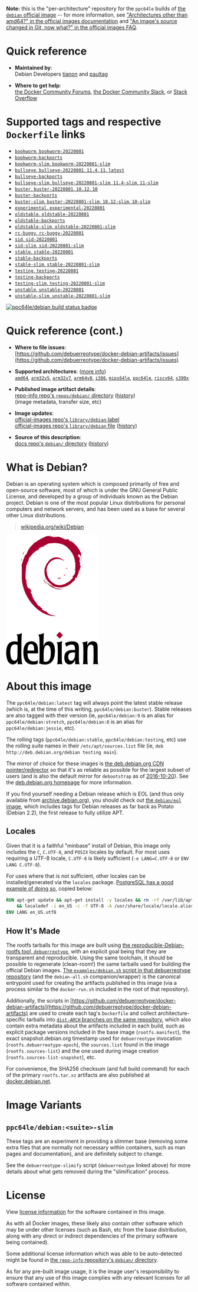 <!--

********************************************************************************

WARNING:

    DO NOT EDIT "debian/README.md"

    IT IS AUTO-GENERATED

    (from the other files in "debian/" combined with a set of templates)

********************************************************************************

-->

**Note:** this is the "per-architecture" repository for the `ppc64le` builds of [the `debian` official image](https://hub.docker.com/_/debian) -- for more information, see ["Architectures other than amd64?" in the official images documentation](https://github.com/docker-library/official-images#architectures-other-than-amd64) and ["An image's source changed in Git, now what?" in the official images FAQ](https://github.com/docker-library/faq#an-images-source-changed-in-git-now-what).

# Quick reference

-	**Maintained by**:  
	Debian Developers [tianon](https://qa.debian.org/developer.php?login=tianon) and [paultag](https://qa.debian.org/developer.php?login=paultag)

-	**Where to get help**:  
	[the Docker Community Forums](https://forums.docker.com/), [the Docker Community Slack](https://dockr.ly/slack), or [Stack Overflow](https://stackoverflow.com/search?tab=newest&q=docker)

# Supported tags and respective `Dockerfile` links

-	[`bookworm`, `bookworm-20220801`](https://github.com/debuerreotype/docker-debian-artifacts/blob/3ba08903ca3fd48fe59ba92b02744a2f5d4d9d6f/bookworm/Dockerfile)
-	[`bookworm-backports`](https://github.com/debuerreotype/docker-debian-artifacts/blob/3ba08903ca3fd48fe59ba92b02744a2f5d4d9d6f/bookworm/backports/Dockerfile)
-	[`bookworm-slim`, `bookworm-20220801-slim`](https://github.com/debuerreotype/docker-debian-artifacts/blob/3ba08903ca3fd48fe59ba92b02744a2f5d4d9d6f/bookworm/slim/Dockerfile)
-	[`bullseye`, `bullseye-20220801`, `11.4`, `11`, `latest`](https://github.com/debuerreotype/docker-debian-artifacts/blob/3ba08903ca3fd48fe59ba92b02744a2f5d4d9d6f/bullseye/Dockerfile)
-	[`bullseye-backports`](https://github.com/debuerreotype/docker-debian-artifacts/blob/3ba08903ca3fd48fe59ba92b02744a2f5d4d9d6f/bullseye/backports/Dockerfile)
-	[`bullseye-slim`, `bullseye-20220801-slim`, `11.4-slim`, `11-slim`](https://github.com/debuerreotype/docker-debian-artifacts/blob/3ba08903ca3fd48fe59ba92b02744a2f5d4d9d6f/bullseye/slim/Dockerfile)
-	[`buster`, `buster-20220801`, `10.12`, `10`](https://github.com/debuerreotype/docker-debian-artifacts/blob/3ba08903ca3fd48fe59ba92b02744a2f5d4d9d6f/buster/Dockerfile)
-	[`buster-backports`](https://github.com/debuerreotype/docker-debian-artifacts/blob/3ba08903ca3fd48fe59ba92b02744a2f5d4d9d6f/buster/backports/Dockerfile)
-	[`buster-slim`, `buster-20220801-slim`, `10.12-slim`, `10-slim`](https://github.com/debuerreotype/docker-debian-artifacts/blob/3ba08903ca3fd48fe59ba92b02744a2f5d4d9d6f/buster/slim/Dockerfile)
-	[`experimental`, `experimental-20220801`](https://github.com/debuerreotype/docker-debian-artifacts/blob/3ba08903ca3fd48fe59ba92b02744a2f5d4d9d6f/experimental/Dockerfile)
-	[`oldstable`, `oldstable-20220801`](https://github.com/debuerreotype/docker-debian-artifacts/blob/3ba08903ca3fd48fe59ba92b02744a2f5d4d9d6f/oldstable/Dockerfile)
-	[`oldstable-backports`](https://github.com/debuerreotype/docker-debian-artifacts/blob/3ba08903ca3fd48fe59ba92b02744a2f5d4d9d6f/oldstable/backports/Dockerfile)
-	[`oldstable-slim`, `oldstable-20220801-slim`](https://github.com/debuerreotype/docker-debian-artifacts/blob/3ba08903ca3fd48fe59ba92b02744a2f5d4d9d6f/oldstable/slim/Dockerfile)
-	[`rc-buggy`, `rc-buggy-20220801`](https://github.com/debuerreotype/docker-debian-artifacts/blob/3ba08903ca3fd48fe59ba92b02744a2f5d4d9d6f/rc-buggy/Dockerfile)
-	[`sid`, `sid-20220801`](https://github.com/debuerreotype/docker-debian-artifacts/blob/3ba08903ca3fd48fe59ba92b02744a2f5d4d9d6f/sid/Dockerfile)
-	[`sid-slim`, `sid-20220801-slim`](https://github.com/debuerreotype/docker-debian-artifacts/blob/3ba08903ca3fd48fe59ba92b02744a2f5d4d9d6f/sid/slim/Dockerfile)
-	[`stable`, `stable-20220801`](https://github.com/debuerreotype/docker-debian-artifacts/blob/3ba08903ca3fd48fe59ba92b02744a2f5d4d9d6f/stable/Dockerfile)
-	[`stable-backports`](https://github.com/debuerreotype/docker-debian-artifacts/blob/3ba08903ca3fd48fe59ba92b02744a2f5d4d9d6f/stable/backports/Dockerfile)
-	[`stable-slim`, `stable-20220801-slim`](https://github.com/debuerreotype/docker-debian-artifacts/blob/3ba08903ca3fd48fe59ba92b02744a2f5d4d9d6f/stable/slim/Dockerfile)
-	[`testing`, `testing-20220801`](https://github.com/debuerreotype/docker-debian-artifacts/blob/3ba08903ca3fd48fe59ba92b02744a2f5d4d9d6f/testing/Dockerfile)
-	[`testing-backports`](https://github.com/debuerreotype/docker-debian-artifacts/blob/3ba08903ca3fd48fe59ba92b02744a2f5d4d9d6f/testing/backports/Dockerfile)
-	[`testing-slim`, `testing-20220801-slim`](https://github.com/debuerreotype/docker-debian-artifacts/blob/3ba08903ca3fd48fe59ba92b02744a2f5d4d9d6f/testing/slim/Dockerfile)
-	[`unstable`, `unstable-20220801`](https://github.com/debuerreotype/docker-debian-artifacts/blob/3ba08903ca3fd48fe59ba92b02744a2f5d4d9d6f/unstable/Dockerfile)
-	[`unstable-slim`, `unstable-20220801-slim`](https://github.com/debuerreotype/docker-debian-artifacts/blob/3ba08903ca3fd48fe59ba92b02744a2f5d4d9d6f/unstable/slim/Dockerfile)

[![ppc64le/debian build status badge](https://img.shields.io/jenkins/s/https/doi-janky.infosiftr.net/job/multiarch/job/ppc64le/job/debian.svg?label=ppc64le/debian%20%20build%20job)](https://doi-janky.infosiftr.net/job/multiarch/job/ppc64le/job/debian/)

# Quick reference (cont.)

-	**Where to file issues**:  
	[https://github.com/debuerreotype/docker-debian-artifacts/issues](https://github.com/debuerreotype/docker-debian-artifacts/issues)

-	**Supported architectures**: ([more info](https://github.com/docker-library/official-images#architectures-other-than-amd64))  
	[`amd64`](https://hub.docker.com/r/amd64/debian/), [`arm32v5`](https://hub.docker.com/r/arm32v5/debian/), [`arm32v7`](https://hub.docker.com/r/arm32v7/debian/), [`arm64v8`](https://hub.docker.com/r/arm64v8/debian/), [`i386`](https://hub.docker.com/r/i386/debian/), [`mips64le`](https://hub.docker.com/r/mips64le/debian/), [`ppc64le`](https://hub.docker.com/r/ppc64le/debian/), [`riscv64`](https://hub.docker.com/r/riscv64/debian/), [`s390x`](https://hub.docker.com/r/s390x/debian/)

-	**Published image artifact details**:  
	[repo-info repo's `repos/debian/` directory](https://github.com/docker-library/repo-info/blob/master/repos/debian) ([history](https://github.com/docker-library/repo-info/commits/master/repos/debian))  
	(image metadata, transfer size, etc)

-	**Image updates**:  
	[official-images repo's `library/debian` label](https://github.com/docker-library/official-images/issues?q=label%3Alibrary%2Fdebian)  
	[official-images repo's `library/debian` file](https://github.com/docker-library/official-images/blob/master/library/debian) ([history](https://github.com/docker-library/official-images/commits/master/library/debian))

-	**Source of this description**:  
	[docs repo's `debian/` directory](https://github.com/docker-library/docs/tree/master/debian) ([history](https://github.com/docker-library/docs/commits/master/debian))

# What is Debian?

Debian is an operating system which is composed primarily of free and open-source software, most of which is under the GNU General Public License, and developed by a group of individuals known as the Debian project. Debian is one of the most popular Linux distributions for personal computers and network servers, and has been used as a base for several other Linux distributions.

> [wikipedia.org/wiki/Debian](https://en.wikipedia.org/wiki/Debian)

![logo](https://raw.githubusercontent.com/docker-library/docs/b449be7df57e9ed9086bb5821bfb5d6cdc5d67a4/debian/logo.png)

# About this image

The `ppc64le/debian:latest` tag will always point the latest stable release (which is, at the time of this writing, `ppc64le/debian:buster`). Stable releases are also tagged with their version (ie, `ppc64le/debian:9` is an alias for `ppc64le/debian:stretch`, `ppc64le/debian:8` is an alias for `ppc64le/debian:jessie`, etc).

The rolling tags (`ppc64le/debian:stable`, `ppc64le/debian:testing`, etc) use the rolling suite names in their `/etc/apt/sources.list` file (ie, `deb http://deb.debian.org/debian testing main`).

The mirror of choice for these images is [the deb.debian.org CDN pointer/redirector](https://deb.debian.org) so that it's as reliable as possible for the largest subset of users (and is also the default mirror for `debootstrap` as of [2016-10-20](https://anonscm.debian.org/cgit/d-i/debootstrap.git/commit/?id=9e8bc60ad1ccf3a25ce7890526b70059f3e770de)). See the [deb.debian.org homepage](https://deb.debian.org) for more information.

If you find yourself needing a Debian release which is EOL (and thus only available from [archive.debian.org](http://archive.debian.org)), you should check out [the `debian/eol` image](https://hub.docker.com/r/debian/eol/), which includes tags for Debian releases as far back as Potato (Debian 2.2), the first release to fully utilize APT.

## Locales

Given that it is a faithful "minbase" install of Debian, this image only includes the `C`, `C.UTF-8`, and `POSIX` locales by default. For most uses requiring a UTF-8 locale, `C.UTF-8` is likely sufficient (`-e LANG=C.UTF-8` or `ENV LANG C.UTF-8`).

For uses where that is not sufficient, other locales can be installed/generated via the `locales` package. [PostgreSQL has a good example of doing so](https://github.com/docker-library/postgres/blob/69bc540ecfffecce72d49fa7e4a46680350037f9/9.6/Dockerfile#L21-L24), copied below:

```dockerfile
RUN apt-get update && apt-get install -y locales && rm -rf /var/lib/apt/lists/* \
	&& localedef -i en_US -c -f UTF-8 -A /usr/share/locale/locale.alias en_US.UTF-8
ENV LANG en_US.utf8
```

## How It's Made

The rootfs tarballs for this image are built using [the reproducible-Debian-rootfs tool, `debuerreotype`](https://github.com/debuerreotype/debuerreotype), with an explicit goal being that they are transparent and reproducible. Using the same toolchain, it should be possible to regenerate (clean-room!) the same tarballs used for building the official Debian images. [The `examples/debian.sh` script in that debuerreotype repository](https://github.com/debuerreotype/debuerreotype/blob/master/examples/debian.sh) (and the `debian-all.sh` companion/wrapper) is the canonical entrypoint used for creating the artifacts published in this image (via a process similar to the `docker-run.sh` included in the root of that repository).

Additionally, the scripts in [https://github.com/debuerreotype/docker-debian-artifacts](https://github.com/debuerreotype/docker-debian-artifacts) are used to create each tag's `Dockerfile` and collect architecture-specific tarballs into [`dist-ARCH` branches on the same repository](https://github.com/debuerreotype/docker-debian-artifacts/branches), which also contain extra metadata about the artifacts included in each build, such as explicit package versions included in the base image (`rootfs.manifest`), the exact snapshot.debian.org timestamp used for `debuerreotype` invocation (`rootfs.debuerreotype-epoch`), the `sources.list` found in the image (`rootfs.sources-list`) and the one used during image creation (`rootfs.sources-list-snapshot`), etc.

For convenience, the SHA256 checksum (and full build command) for each of the primary `rootfs.tar.xz` artifacts are also published at [docker.debian.net](https://docker.debian.net/).

# Image Variants

## `ppc64le/debian:<suite>-slim`

These tags are an experiment in providing a slimmer base (removing some extra files that are normally not necessary within containers, such as man pages and documentation), and are definitely subject to change.

See the `debuerreotype-slimify` script (`debuerreotype` linked above) for more details about what gets removed during the "slimification" process.

# License

View [license information](https://www.debian.org/social_contract#guidelines) for the software contained in this image.

As with all Docker images, these likely also contain other software which may be under other licenses (such as Bash, etc from the base distribution, along with any direct or indirect dependencies of the primary software being contained).

Some additional license information which was able to be auto-detected might be found in [the `repo-info` repository's `debian/` directory](https://github.com/docker-library/repo-info/tree/master/repos/debian).

As for any pre-built image usage, it is the image user's responsibility to ensure that any use of this image complies with any relevant licenses for all software contained within.
